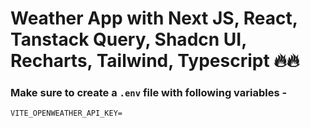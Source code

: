 # Weather App with Next JS, React, Tanstack Query, Shadcn UI, Recharts, Tailwind, Typescript  🔥🔥




### Make sure to create a `.env` file with following variables -

```
VITE_OPENWEATHER_API_KEY=
```
